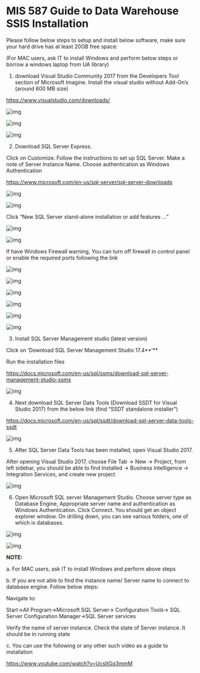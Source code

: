 # MIS 587 Guide to Data Warehouse SSIS Installation





Please follow below steps to setup and install below software, make sure your hard drive has at least 20GB free space: 

(For MAC users, ask IT to install Windows and perform below steps or borrow a windows laptop from UA library)

 

1. download Visual Studio Community 2017 from the Developers Tool section of Microsoft Imagine. Install the visual studio without Add-On’s (around 600 MB size) 

https://www.visualstudio.com/downloads/

![img](assets/clip_image001.png)

 

![img](assets/clip_image003.png)



![img](assets/clip_image005.png)

2. Download SQL Server Express. 

Click on Customize. Follow the instructions to set up SQL Server. Make a note of Server Instance Name. Choose authentication as Windows Authentication 

https://www.microsoft.com/en-us/sql-server/sql-server-downloads



![img](assets/clip_image007.png)



![img](assets/clip_image009.png)

 

Click “New SQL Server stand-alone installation or add features …”

![img](assets/clip_image011.png)



![img](assets/clip_image013.png)



If have Windows Firewall warning, You can turn off firewall in control panel or enable the required ports following the link  

![img](assets/clip_image015.png)



![img](assets/clip_image017.png)



![img](assets/clip_image019.png)



![img](assets/clip_image021.png)



![img](assets/clip_image022.png)



![img](assets/clip_image025.png)

 

3. Install SQL Server Management studio (latest version) 

Click on ‘Download SQL Server Management Studio 17.4**’** 

Run the installation files 

https://docs.microsoft.com/en-us/sql/ssms/download-sql-server-management-studio-ssms

 

![img](assets/clip_image027.png)

 

 

 

 

4. Next download SQL Server Data Tools (Download SSDT for Visual Studio 2017) from the below link (find “SSDT standalone installer”)

https://docs.microsoft.com/en-us/sql/ssdt/download-sql-server-data-tools-ssdt

![img](assets/clip_image029.png)

 

5. After SQL Server Data Tools has been installed, open Visual Studio 2017. 

After opening Visual Studio 2017, choose File Tab -> New -> Project, from left sidebar, you should be able to find Installed -> Business Intelligence -> Integration Services, and create new project.

![img](assets/clip_image031.png)

 

6. Open Microsoft SQL server Management Studio. Choose server type as Database Engine, Appropriate server name and authentication as Windows Authentication. Click Connect. You should get an object explorer window. On drilling down, you can see various folders, one of which is databases.

![img](assets/clip_image033.png)

 

![img](assets/clip_image035.png)

 

 

**NOTE:**

a.       For MAC users, ask IT to install Windows and perform above steps 

b.       If you are not able to find the instance name/ Server name to connect to database engine. Follow below steps: 

Navigate to: 

Start->All Program->Microsoft SQL Server-> Configuration Tools-> SQL Server Configuration Manager->SQL Server services 

Verify the name of server instance. Check the state of Server instance. It should be in running state

c.       You can use the following or any other such video as a guide to installation 

https://www.youtube.com/watch?v=UcsItGq3mmM